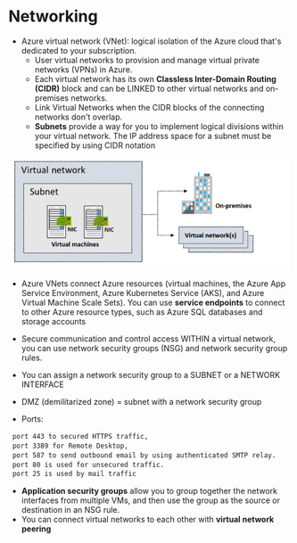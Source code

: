 # Networking

* Azure virtual network  (VNet): logical isolation of the Azure cloud that's dedicated to your subscription.
  - User virtual networks to provision and manage virtual private networks (VPNs) in Azure.
  - Each virtual network has its own **Classless Inter-Domain Routing (CIDR)** block and can be LINKED to other virtual networks and on-premises networks.
  - Link Virtual Networks when the CIDR blocks of the connecting networks don't overlap.
  - **Subnets** provide a way for you to implement logical divisions within your virtual network. The IP address space for a subnet must be specified by using CIDR notation

![virtual networks](https://github.com/dejanu/az104/blob/main/src/virtual_networks.png)

*  Azure VNets connect Azure resources  (virtual machines, the Azure App Service Environment, Azure Kubernetes Service (AKS), and Azure Virtual Machine Scale Sets). You can use **service endpoints** to connect to other Azure resource types, such as Azure SQL databases and storage accounts

* Secure communication and control access WITHIN a virtual network, you can use network security groups (NSG) and network security group rules.
* You can assign a network security group to a SUBNET or a NETWORK INTERFACE

* DMZ (demilitarized zone) = subnet with a network security group
* Ports:
```bash
 port 443 to secured HTTPS traffic, 
 port 3389 for Remote Desktop,  
 port 587 to send outbound email by using authenticated SMTP relay. 
 port 80 is used for unsecured traffic. 
 port 25 is used by mail traffic
```

* **Application security groups** allow you to group together the network interfaces from multiple VMs, and then use the group as the source or destination in an NSG rule.
* You can connect virtual networks to each other with **virtual network peering**
